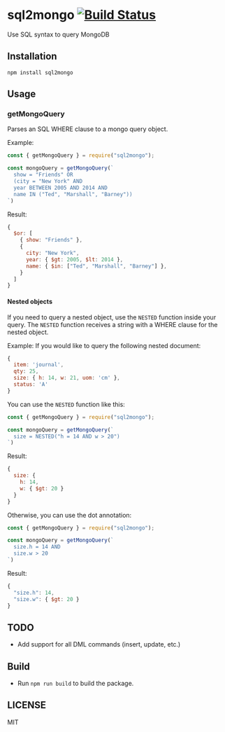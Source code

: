 # sql2mongo [![Build Status][travis-image]][travis-url]

Use SQL syntax to query MongoDB

## Installation
```
npm install sql2mongo
```

## Usage
### getMongoQuery
Parses an SQL WHERE clause to a mongo query object.

Example:
```js
const { getMongoQuery } = require("sql2mongo");

const mongoQuery = getMongoQuery(`
  show = "Friends" OR
  (city = "New York" AND
  year BETWEEN 2005 AND 2014 AND
  name IN ("Ted", "Marshall", "Barney"))
`)
```

Result:
```js
{
  $or: [
    { show: "Friends" },
    {
      city: "New York",
      year: { $gt: 2005, $lt: 2014 },
      name: { $in: ["Ted", "Marshall", "Barney"] },
    }
  ]
}
```

#### Nested objects
If you need to query a nested object, use the `NESTED` function inside your query.
The `NESTED` function receives a string with a WHERE clause for the nested object.

Example:
If you would like to query the following nested document:
```js
{
  item: 'journal',
  qty: 25,
  size: { h: 14, w: 21, uom: 'cm' },
  status: 'A'
}
```

You can use the `NESTED` function like this:
```js
const { getMongoQuery } = require("sql2mongo");

const mongoQuery = getMongoQuery(`
  size = NESTED("h = 14 AND w > 20")
`)
```

Result:
```js
{
  size: {
    h: 14,
    w: { $gt: 20 }
  }
}
```

Otherwise, you can use the dot annotation:
```js
const { getMongoQuery } = require("sql2mongo");

const mongoQuery = getMongoQuery(`
  size.h = 14 AND 
  size.w > 20
`)
```

Result:
```js
{
  "size.h": 14,
  "size.w": { $gt: 20 }
}
```

## TODO
- Add support for all DML commands (insert, update, etc.)

## Build
- Run `npm run build` to build the package.

## LICENSE
MIT

[travis-image]: https://travis-ci.com/orgoldfus/sql2mongo.svg?branch=master
[travis-url]: https://travis-ci.com/orgoldfus/sql2mongo